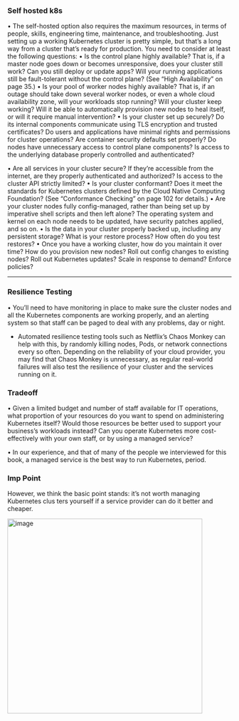 ### Self hosted k8s

• The self-hosted option also requires the maximum resources, in terms of people,
skills, engineering time, maintenance, and troubleshooting. Just setting up a working
Kubernetes cluster is pretty simple, but that’s a long way from a cluster that’s ready for
production. You need to consider at least the following questions:
• Is the control plane highly available? That is, if a master node goes down or
becomes unresponsive, does your cluster still work? Can you still deploy or
update apps? Will your running applications still be fault-tolerant without the
control plane? (See “High Availability” on page 35.)
• Is your pool of worker nodes highly available? That is, if an outage should take
down several worker nodes, or even a whole cloud availability zone, will your
workloads stop running? Will your cluster keep working? Will it be able to automatically
provision new nodes to heal itself, or will it require manual intervention?
• Is your cluster set up securely? Do its internal components communicate using
TLS encryption and trusted certificates? Do users and applications have minimal
rights and permissions for cluster operations? Are container security defaults set
properly? Do nodes have unnecessary access to control plane components?
Is access to the underlying database properly controlled and authenticated?

• Are all services in your cluster secure? If they’re accessible from the internet, are
they properly authenticated and authorized? Is access to the cluster API strictly
limited?
• Is your cluster conformant? Does it meet the standards for Kubernetes clusters
defined by the Cloud Native Computing Foundation? (See “Conformance Checking”
on page 102 for details.)
• Are your cluster nodes fully config-managed, rather than being set up by imperative
shell scripts and then left alone? The operating system and kernel on each
node needs to be updated, have security patches applied, and so on.
• Is the data in your cluster properly backed up, including any persistent storage?
What is your restore process? How often do you test restores?
• Once you have a working cluster, how do you maintain it over time? How do you
provision new nodes? Roll out config changes to existing nodes? Roll out Kubernetes
updates? Scale in response to demand? Enforce policies?

----------------------------------------------------------------------------------------

### Resilience Testing

• You’ll need to have monitoring in place to make sure the cluster nodes and all the
Kubernetes components are working properly, and an alerting system so that staff can
be paged to deal with any problems, day or night.

* Automated resilience testing tools such as Netflix’s Chaos Monkey can help with this,
by randomly killing nodes, Pods, or network connections every so often. Depending
on the reliability of your cloud provider, you may find that Chaos Monkey is unnecessary,
as regular real-world failures will also test the resilience of your cluster and the
services running on it.

### Tradeoff

• Given a limited budget and number of staff available for IT operations,
what proportion of your resources do you want to spend on
administering Kubernetes itself? Would those resources be better
used to support your business’s workloads instead? Can you operate
Kubernetes more cost-effectively with your own staff, or by
using a managed service?

• In our experience, and that of many of the people we interviewed
for this book, a managed service is the best way to run Kubernetes,
period.

### Imp Point
However, we think the basic point stands: it’s not worth managing Kubernetes clus
ters yourself if a service provider can do it better and cheaper.

<img width="438" alt="image" src="https://github.com/psahni/aws_saa_prep/assets/84832/11a28bdc-869f-4f93-87d3-a9811f66d437">

